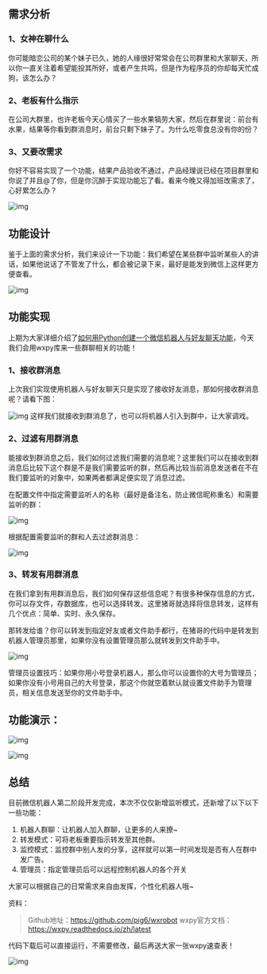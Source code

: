 ## **需求分析** 



### **1、女神在聊什么**

你可能暗恋公司的某个妹子已久，她的人缘很好常常会在公司群里和大家聊天，所以你一直关注着希望能投其所好，或者产生共鸣，但是作为程序员的你却每天忙成狗，该怎么办？

### **2、老板有什么指示**

在公司大群里，也许老板今天心情买了一些水果犒劳大家，然后在群里说：前台有水果，结果等你看到群消息时，前台只剩下妹子了。为什么吃零食总没有你的份？

### **3、又要改需求**

你好不容易实现了一个功能，结果产品验收不通过，产品经理说已经在项目群里和你说了并且@了你，但是你沉醉于实现功能忘了看。看来今晚又得加班改需求了，心好累怎么办？



![img](https://mmbiz.qpic.cn/mmbiz_png/Pn4Sm0RsAuhSvZMAt2zKcxGQN3l1NV4LwYnW1VvkaHWiaL6W1Mr1yiaNLQpxwhyqice9F1yJzMHticssPX515qyvog/640?wx_fmt=png&tp=webp&wxfrom=5&wx_lazy=1&wx_co=1)

## **功能设计** 



鉴于上面的需求分析，我们来设计一下功能：我们希望在某些群中监听某些人的讲话，如果他说话了不管发了什么，都会被记录下来，最好是能发到微信上这样更方便查看。



![img](https://mmbiz.qpic.cn/mmbiz_png/Pn4Sm0RsAuhSvZMAt2zKcxGQN3l1NV4Lb4ybNEVGnaAvEDwENKzW27LUKFDGZPKcBneWwTaTpaJyG2C3em7libQ/640?wx_fmt=png&tp=webp&wxfrom=5&wx_lazy=1&wx_co=1)

## **功能实现** 



上期为大家详细介绍了[如何用Python创建一个微信机器人与好友聊天功能](http://mp.weixin.qq.com/s?__biz=MzI0OTc0MzAwNA==&mid=2247484716&idx=1&sn=49b1b3c5cf0c14be0f3a2dab3ff2eed3&chksm=e98d96dfdefa1fc9d600b94fcc588cdefc60752058e1f85aa1c1f488d7558b9af1d688d3a1ee&scene=21#wechat_redirect)，今天我们会用wxpy库来一些群聊相关的功能！

### **1、接收群消息**

上次我们实现使用机器人与好友聊天只是实现了接收好友消息，那如何接收群消息呢？请看下图：

![img](https://mmbiz.qpic.cn/mmbiz_png/lbvmSLlcGOibKooX1pXKQwnOqEconpN1EEBn5nMicpMDxWVvhSVF78LxGZO2Cz9LwvsRicYTAupZyyZEicss3FXS3Q/640?wx_fmt=png&tp=webp&wxfrom=5&wx_lazy=1&wx_co=1)
这样我们就接收到群消息了，也可以将机器人引入到群中，让大家调戏。

### **2、过滤有用群消息**

能接收到群消息之后，我们如何过滤我们需要的消息呢？这里我们可以在接收到群消息后比较下这个群是不是我们需要监听的群，然后再比较当前消息发送者在不在我们要监听的对象中，如果两者都满足便实现了消息过滤。

在配置文件中指定需要监听人的名称（最好是备注名，防止微信昵称重名）和需要监听的群：

![img](https://mmbiz.qpic.cn/mmbiz_png/lbvmSLlcGOibKooX1pXKQwnOqEconpN1ESySsN3qVlvbFEiafibaaM1wBfRB48mT4T8YaIAxD9TibM83KPaaibvAtHg/640?wx_fmt=png&tp=webp&wxfrom=5&wx_lazy=1&wx_co=1)

根据配置需要监听的群和人去过滤群消息：

![img](https://mmbiz.qpic.cn/mmbiz_png/lbvmSLlcGOibKooX1pXKQwnOqEconpN1Eo6cUReCa11iamVI7qYPXj7ZqltL0zSbKmEib6ibUBIHicM6O1GDa9Tf6zQ/640?wx_fmt=png&tp=webp&wxfrom=5&wx_lazy=1&wx_co=1)

### **3、转发有用群消息**

在我们拿到有用群消息后，我们如何保存这些信息呢？有很多种保存信息的方式，你可以存文件，存数据库，也可以选择转发。这里猪哥就选择将信息转发，这样有几个优点：简单、实时、永久保存。

那转发给谁？你可以转发到指定好友或者文件助手都行，在猪哥的代码中是转发到机器人管理员那里，如果你没有设置管理员那么就转发到文件助手中。

![img](https://mmbiz.qpic.cn/mmbiz_png/lbvmSLlcGOibKooX1pXKQwnOqEconpN1EasGVw8JicLuuUiaibgtA7ia3TSKu8p0RIaCzxnHiaJO4LGZRnEdTibQFvUew/640?wx_fmt=png&tp=webp&wxfrom=5&wx_lazy=1&wx_co=1)

管理员设置技巧：如果你用小号登录机器人，那么你可以设置你的大号为管理员；如果你没有小号用自己的大号登录，那这个你就空着默认就设置文件助手为管理员，相关信息发送至你的文件助手中。

## 功能演示：

![img](https://mmbiz.qpic.cn/mmbiz_gif/lbvmSLlcGOibKooX1pXKQwnOqEconpN1EibtZhgMN9k6J9opUAsTgdfMoKzteNOwYX9fq3iaia7CyfRDBkWYbY6GLg/640?wx_fmt=gif&tp=webp&wxfrom=5&wx_lazy=1)



![img](https://mmbiz.qpic.cn/mmbiz_png/Pn4Sm0RsAuhSvZMAt2zKcxGQN3l1NV4LLqyf6BY4rMfY2LsU81MibFjicKDLjMjib5R23h8uo6GtGDY8OufWJfpEw/640?wx_fmt=png&tp=webp&wxfrom=5&wx_lazy=1&wx_co=1)

## **总结** 



目前微信机器人第二阶段开发完成，本次不仅仅新增监听模式，还新增了以下以下一些功能：

1. 机器人群聊：让机器人加入群聊，让更多的人来撩~
2. 转发模式：可将老板重要指示转发至其他群。
3. 监控模式：监控群中别人发的分享，这样就可以第一时间发现是否有人在群中发广告。
4. 管理员：指定管理员后可以远程控制机器人的各个开关

大家可以根据自己的日常需求来自由发挥，个性化机器人哦~

资料：

> Github地址：https://github.com/pig6/wxrobot
> wxpy官方文档：https://wxpy.readthedocs.io/zh/latest

代码下载后可以直接运行，不需要修改，最后再送大家一张wxpy速查表！

![img](https://mmbiz.qpic.cn/mmbiz_png/lbvmSLlcGOibKooX1pXKQwnOqEconpN1ES10lS1MGaBybqOnNWYPHApv5JiaNdicdouZNbwl13RH0dj3Xe1MusicDQ/640?wx_fmt=png&tp=webp&wxfrom=5&wx_lazy=1&wx_co=1)
